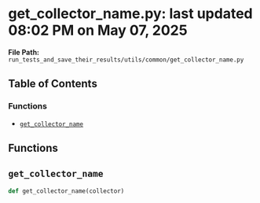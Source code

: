 # get_collector_name.py: last updated 08:02 PM on May 07, 2025

**File Path:** `run_tests_and_save_their_results/utils/common/get_collector_name.py`

## Table of Contents

### Functions

- [`get_collector_name`](#get_collector_name)

## Functions

## `get_collector_name`

```python
def get_collector_name(collector)
```

